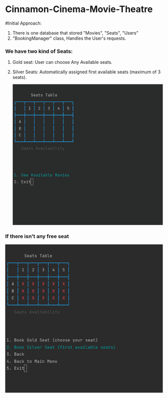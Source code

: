 # Cinnamon-Cinema-Movie-Theatre

#Initial Approach:
1. There is one database that stored "Movies", "Seats", "Users"
2. "BookingManager" class, Handles the User's requests.

### We have two kind of Seats:
1. Gold seat: User can choose Any Available seats.
2. Silver Seats: Automatically assigned first available seats (maximum of 3 seats).

   ![](https://github.com/vahidkianfar/Cinnamon-Cinema-Movie-Theatre/blob/master/Cinnamon-Cinema-Movie-Theatre/Gif/CinnamonCinema.gif)
 
### If there isn't any free seat

  ![](https://github.com/vahidkianfar/Cinnamon-Cinema-Movie-Theatre/blob/master/Cinnamon-Cinema-Movie-Theatre/Gif/CinnamonCinema-NoAvailableSeats.gif)
